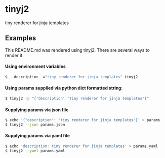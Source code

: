 tinyj2
====== 
tiny renderer for jinja templates

Examples
--------

This README.md was rendered using tinyj2. There are several ways to render it:

#### Using environment variables
```bash
$ __description__="tiny renderer for jinja templates" tinyj2
```

#### Using params supplied via python dict formatted string:
```bash
$ tinyj2 -p "{'description':'tiny renderer for jinja templates'}"
```
#### Supplying params via json file
```bash
$ echo '{"description": "tiny renderer for jinja templates"}' > params.json
$ tinyj2 --json params.json
```
#### Supplying params via yaml file
```bash
$ echo 'description: tiny renderer for jinja templates' > params.yaml
$ tinyj2 --yaml params.yaml
```